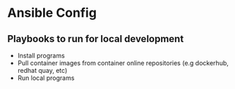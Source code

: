 # Ansible Config

## Playbooks to run for local development

- Install programs
- Pull container images from container online repositories
    (e.g dockerhub, redhat quay, etc)
- Run local programs
